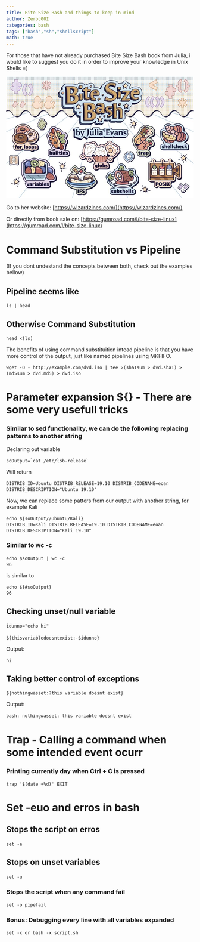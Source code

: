 ```yaml
---
title: Bite Size Bash and things to keep in mind
author: Zeroc00I
categories: bash
tags: ["bash","sh","shellscript"]
math: true
---
```


 For those that have not already purchased Bite Size Bash book from Julia, i would like to suggest you do it in order to improve your knowledge in Unix Shells =)

 ![Bite Size Bash Book](/assets/img/bitesizebash.jpg)

 Go to her website:
 [https://wizardzines.com/](https://wizardzines.com/)
 
 Or directly from book sale on: 
 [https://gumroad.com/l/bite-size-linux](https://gumroad.com/l/bite-size-linux)

#  Command Substitution vs Pipeline
 (If you dont undestand the concepts between both, check out the examples bellow)

## Pipeline seems like

	ls | head

## Otherwise Command Substitution

	head <(ls)

 The benefits of using command substituition intead pipeline is that you have more control of the output, just like named pipelines using MKFIFO.

	wget -O - http://example.com/dvd.iso | tee >(sha1sum > dvd.sha1) >(md5sum > dvd.md5) > dvd.iso

# Parameter expansion ${} - There are some very usefull tricks

### Similar to sed functionality, we can do the following replacing patterns to another string

 Declaring out variable

	soOutput=`cat /etc/lsb-release`

 Will return

	DISTRIB_ID=Ubuntu DISTRIB_RELEASE=19.10 DISTRIB_CODENAME=eoan DISTRIB_DESCRIPTION="Ubuntu 19.10"

 Now, we can replace some patters from our output with another string, for example Kali

	echo ${soOutput//Ubuntu/Kali}
	DISTRIB_ID=Kali DISTRIB_RELEASE=19.10 DISTRIB_CODENAME=eoan DISTRIB_DESCRIPTION="Kali 19.10"


### Similar to wc -c

	echo $soOutput | wc -c
	96
 
 is similar to

	echo ${#soOutput}
	96

## Checking unset/null variable

	idunno="echo hi"

	${thisvariabledoesntexist:-$idunno}

 Output: 

	hi

## Taking better control of exceptions

	${nothingwasset:?this variable doesnt exist}

 Output:

	bash: nothingwasset: this variable doesnt exist

# Trap - Calling a command when some intended event ocurr

### Printing currently day when Ctrl + C is pressed

	trap '$(date +%d)' EXIT

# Set -euo and erros in bash

## Stops the script on erros

	set -e

## Stops on unset variables

	set -u

### Stops the script when any command fail

	set -o pipefail

### Bonus: Debugging every line with all variables expanded

	set -x or bash -x script.sh
